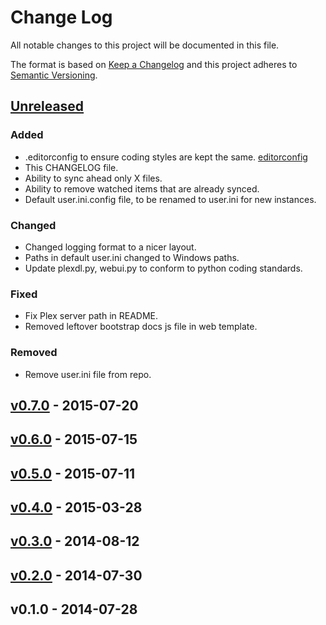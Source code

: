 # Change Log
All notable changes to this project will be documented in this file.

The format is based on [Keep a Changelog](http://keepachangelog.com/)
and this project adheres to [Semantic Versioning](http://semver.org/).

## [Unreleased]
### Added
- .editorconfig to ensure coding styles are kept the same. [editorconfig](http://editorconfig.org/)
- This CHANGELOG file.
- Ability to sync ahead only X files.
- Ability to remove watched items that are already synced.
- Default user.ini.config file, to be renamed to user.ini for new instances.

### Changed
- Changed logging format to a nicer layout.
- Paths in default user.ini changed to Windows paths.
- Update plexdl.py, webui.py to conform to python coding standards.

### Fixed
- Fix Plex server path in README.
- Removed leftover bootstrap docs js file in web template.

### Removed
- Remove user.ini file from repo.

## [v0.7.0] - 2015-07-20

## [v0.6.0] - 2015-07-15

## [v0.5.0] - 2015-07-11

## [v0.4.0] - 2015-03-28

## [v0.3.0] - 2014-08-12

## [v0.2.0] - 2014-07-30

## v0.1.0 - 2014-07-28

[Unreleased]: https://github.com/danstis/PlexDownloader/compare/v0.7.0...HEAD
[v0.7.0]: https://github.com/danstis/PlexDownloader/compare/v0.6.0...v0.7.0
[v0.6.0]: https://github.com/danstis/PlexDownloader/compare/v0.5.0...v0.6.0
[v0.5.0]: https://github.com/danstis/PlexDownloader/compare/v0.4.0...v0.5.0
[v0.4.0]: https://github.com/danstis/PlexDownloader/compare/v0.3.0...v0.4.0
[v0.3.0]: https://github.com/danstis/PlexDownloader/compare/v0.2.0...v0.3.0
[v0.2.0]: https://github.com/danstis/PlexDownloader/compare/v0.1.0...v0.2.0
